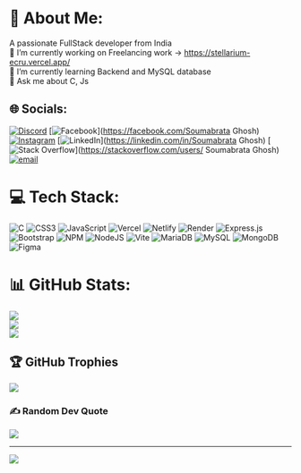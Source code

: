 # 💫 About Me:
A passionate FullStack developer from India<br>🔭 I’m currently working on Freelancing work -> https://stellarium-ecru.vercel.app/<br>🌱 I’m currently learning Backend and MySQL database<br>💬 Ask me about C, Js 


## 🌐 Socials:
[![Discord](https://img.shields.io/badge/Discord-%237289DA.svg?logo=discord&logoColor=white)](https://discord.gg/https://discord.gg/jgfSRBfe) [![Facebook](https://img.shields.io/badge/Facebook-%231877F2.svg?logo=Facebook&logoColor=white)](https://facebook.com/Soumabrata Ghosh) [![Instagram](https://img.shields.io/badge/Instagram-%23E4405F.svg?logo=Instagram&logoColor=white)](https://instagram.com/ghosh_soumabrata061) [![LinkedIn](https://img.shields.io/badge/LinkedIn-%230077B5.svg?logo=linkedin&logoColor=white)](https://linkedin.com/in/Soumabrata Ghosh) [![Stack Overflow](https://img.shields.io/badge/-Stackoverflow-FE7A16?logo=stack-overflow&logoColor=white)](https://stackoverflow.com/users/ Soumabrata Ghosh) [![email](https://img.shields.io/badge/Email-D14836?logo=gmail&logoColor=white)](mailto:Soumabrataghosh57@gmail.com) 

# 💻 Tech Stack:
![C](https://img.shields.io/badge/c-%2300599C.svg?style=for-the-badge&logo=c&logoColor=white) ![CSS3](https://img.shields.io/badge/css3-%231572B6.svg?style=for-the-badge&logo=css3&logoColor=white) ![JavaScript](https://img.shields.io/badge/javascript-%23323330.svg?style=for-the-badge&logo=javascript&logoColor=%23F7DF1E) ![Vercel](https://img.shields.io/badge/vercel-%23000000.svg?style=for-the-badge&logo=vercel&logoColor=white) ![Netlify](https://img.shields.io/badge/netlify-%23000000.svg?style=for-the-badge&logo=netlify&logoColor=#00C7B7) ![Render](https://img.shields.io/badge/Render-%46E3B7.svg?style=for-the-badge&logo=render&logoColor=white) ![Express.js](https://img.shields.io/badge/express.js-%23404d59.svg?style=for-the-badge&logo=express&logoColor=%2361DAFB) ![Bootstrap](https://img.shields.io/badge/bootstrap-%238511FA.svg?style=for-the-badge&logo=bootstrap&logoColor=white) ![NPM](https://img.shields.io/badge/NPM-%23CB3837.svg?style=for-the-badge&logo=npm&logoColor=white) ![NodeJS](https://img.shields.io/badge/node.js-6DA55F?style=for-the-badge&logo=node.js&logoColor=white) ![Vite](https://img.shields.io/badge/vite-%23646CFF.svg?style=for-the-badge&logo=vite&logoColor=white) ![MariaDB](https://img.shields.io/badge/MariaDB-003545?style=for-the-badge&logo=mariadb&logoColor=white) ![MySQL](https://img.shields.io/badge/mysql-4479A1.svg?style=for-the-badge&logo=mysql&logoColor=white) 
![MongoDB](https://img.shields.io/badge/MongoDB-%234ea94b.svg?style=for-the-badge&logo=mongodb&logoColor=white)![Figma](https://img.shields.io/badge/figma-%23F24E1E.svg?style=for-the-badge&logo=figma&logoColor=white)
# 📊 GitHub Stats:
![](https://github-readme-stats.vercel.app/api?username=Souma061&theme=dark&hide_border=false&include_all_commits=false&count_private=false)<br/>
![](https://nirzak-streak-stats.vercel.app/?user=Souma061&theme=dark&hide_border=false)<br/>
![](https://github-readme-stats.vercel.app/api/top-langs/?username=Souma061&theme=dark&hide_border=false&include_all_commits=false&count_private=false&layout=compact)

## 🏆 GitHub Trophies
![](https://github-profile-trophy.vercel.app/?username=Souma061&theme=radical&no-frame=false&no-bg=true&margin-w=4)

### ✍️ Random Dev Quote
![](https://quotes-github-readme.vercel.app/api?type=horizontal&theme=radical)

---
[![](https://visitcount.itsvg.in/api?id=Souma061&icon=2&color=11)](https://visitcount.itsvg.in)

<!-- Proudly created with GPRM ( https://gprm.itsvg.in ) -->
